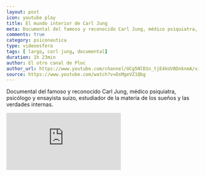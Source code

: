 ```yaml
---
layout: post
icon: youtube play
title: El mundo interior de Carl Jung
meta: Documental del famoso y reconocido Carl Jung, médico psiquiatra, psicólogo y ensayista suizo, estudiador de la materia de los sueños y las verdades internas.
comments: true
category: psiconautica
type: videoesfera
tags: [ largo, carl jung, documental]
duration: 1h 23min
author: El otro canal de Ploc
author_url: https://www.youtube.com/channel/UCg5NlD1n_tjE4kUV8DnknmA/videos?live_view=500&flow=grid&sort=dd&view=0
source: https://www.youtube.com/watch?v=OsMgeVZ1Qbg
---
```


<p>
	Documental del famoso y reconocido Carl Jung, médico psiquiatra, psicólogo y ensayista suizo, estudiador de la materia de los sueños y las verdades internas.
</p>
<div class="video">
  <div class="video-wrapper">
<iframe src="https://www.youtube.com/embed/OsMgeVZ1Qbg" frameborder="0" allowfullscreen></iframe>
  </div>
</div>
